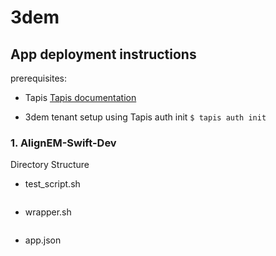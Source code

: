 # 3dem

## App deployment instructions

prerequisites: 
- Tapis
[Tapis documentation](https://github.com/TACC-Cloud/tapis-cli-ng)

- 3dem tenant setup using Tapis auth init
```$ tapis auth init```

### 1. AlignEM-Swift-Dev 

Directory Structure

- test_script.sh

```
```

- wrapper.sh

```
```

- app.json

```
```


